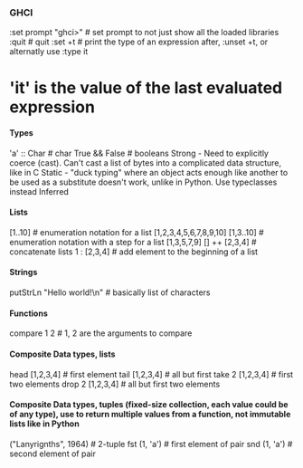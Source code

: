 ### GHCI
:set prompt "ghci>" # set prompt to not just show all the loaded libraries
:quit # quit
:set +t # print the type of an expression after, :unset +t, or alternatly use :type it
# 'it' is the value of the last evaluated expression

#### Types
'a' :: Char # char
True && False # booleans
Strong - Need to explicitly coerce (cast). Can't cast a list of bytes into a complicated data structure, like in C
Static - "duck typing" where an object acts enough like another to be used as a substitute doesn't work, unlike in Python. Use typeclasses instead
Inferred

#### Lists
[1..10] # enumeration notation for a list [1,2,3,4,5,6,7,8,9,10]
[1,3..10] # enumeration notation with a step for a list [1,3,5,7,9]
[] ++ [2,3,4] # concatenate lists
1 : [2,3,4] # add element to the beginning of a list

#### Strings
putStrLn "Hello world!\n" # basically list of characters

#### Functions
compare 1 2 # 1, 2 are the arguments to compare

#### Composite Data types, lists
head [1,2,3,4] # first element
tail [1,2,3,4] # all but first
take 2 [1,2,3,4] # first two elements
drop 2 [1,2,3,4] # all but first two elements

#### Composite Data types, tuples (fixed-size collection, each value could be of any type), use to return multiple values from a function, not immutable lists like in Python
("Lanyrignths", 1964) # 2-tuple
fst (1, 'a') # first element of pair
snd (1, 'a') # second element of pair